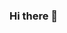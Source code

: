 ### Hi there 👋

<!--
**vanessa-chow/vanessa-chow** is a ✨ _special_ ✨ repository because its `README.md` (this file) appears on your GitHub profile.

Here are some ideas to get you started:

- 📚 I’m currently studying at UBC Vancouver
- 📫 How to reach me: vanessa.chow@hotmail.com
- 😄 Pronouns: she/her/hers
- ⚡ Fun fact: I have a twin!
